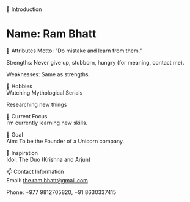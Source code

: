 <h1><!--- Hello Everyone! ---> </h1>
👋 Introduction
<h1>Name: Ram Bhatt </h1>

🌟 Attributes
Motto: "Do mistake and learn from them." <br>

Strengths: Never give up, stubborn, hungry (for meaning, contact me). <br>

Weaknesses: Same as strengths. <br>

👀 Hobbies <br>
Watching Mythological Serials

Researching new things

🌱 Current Focus <br>
I’m currently learning new skills.

🎯 Goal <br>
Aim: To be the Founder of a Unicorn company.

👤 Inspiration <br>
Idol: The Duo (Krishna and Arjun)

📫 Contact Information <br>
Email: the.ram.bhatt@gmail.com

Phone: +977 9812705820, +91 8630337415
